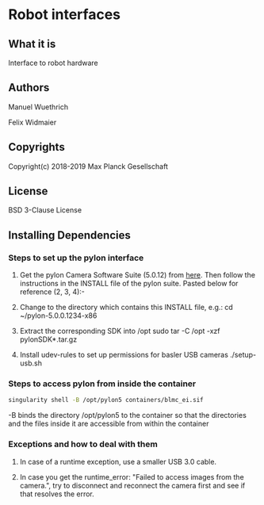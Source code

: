 # Robot interfaces

## What it is

Interface to robot hardware

## Authors

Manuel Wuethrich

Felix Widmaier

## Copyrights

Copyright(c) 2018-2019 Max Planck Gesellschaft

## License

BSD 3-Clause License

## Installing Dependencies

### Steps to set up the pylon interface

1. Get the pylon Camera Software Suite (5.0.12) from [here](https://www.baslerweb.com/en/sales-support/downloads/software-downloads/pylon-5-0-12-linux-x86-64-bit/). Then follow the instructions in the INSTALL file of the pylon suite. Pasted below for reference (2, 3, 4):-

2. Change to the directory which contains this INSTALL file, e.g.:
       cd ~/pylon-5.0.0.1234-x86

3. Extract the corresponding SDK into /opt
       sudo tar -C /opt -xzf pylonSDK*.tar.gz

4. Install udev-rules to set up permissions for basler USB cameras
       ./setup-usb.sh

### Steps to access pylon from inside the container

```bash
singularity shell -B /opt/pylon5 containers/blmc_ei.sif
```

-B binds the directory /opt/pylon5 to the container so that the directories and the files inside it are accessible from within the container

### Exceptions and how to deal with them

1. In case of a runtime exception, use a smaller USB 3.0 cable.

2. In case you get the runtime_error: "Failed to access images from the camera.", try to disconnect and reconnect the camera first and see if that resolves the error.
